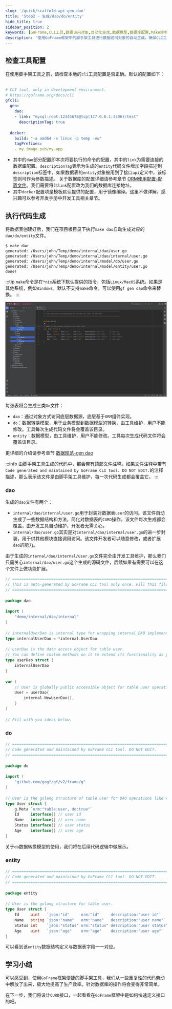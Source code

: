 ```yaml
---
slug: '/quick/scaffold-api-gen-dao'
title: 'Step2 - 生成/dao/do/entity'
hide_title: true
sidebar_position: 2
keywords: [GoFrame,CLI工具,数据访问对象,自动化生成,数据模型,数据库配置,Make命令,数据转换,代码生成,ORM组件]
description: '使用GoFrame框架中的脚手架工具进行数据访问对象的自动生成，确保CLI工具配置正确，然后通过命令执行代码生成，创建数据库表后生成相应的dao、do和entity文件，以简化数据表的CURD操作。展示了具体的文件结构和使用方式，以及不同类型文件的生成原理。'
---
```




## 检查工具配置
在使用脚手架工具之前，请检查本地的`cli`工具配置是否正确。默认的配置如下：
```yaml title="hack/config.yaml"

# CLI tool, only in development environment.
# https://goframe.org/docs/cli
gfcli:
  gen:
    dao:
    - link: "mysql:root:12345678@tcp(127.0.0.1:3306)/test"
      descriptionTag: true

  docker:
    build: "-a amd64 -s linux -p temp -ew"
    tagPrefixes:
    - my.image.pub/my-app
```
- 其中的`dao`部分配置即本次将要执行的命令的配置，其中的`link`为需要连接的数据库配置。`descriptionTag`表示为生成的`entity`代码文件增加字段描述到`description`标签中，如果数据表的`entity`对象被用到了接口`api`定义中，该标签则可作为参数描述。
关于数据库的配置详细请参考章节 [ORM使用配置-配置文件](../../../docs/核心组件/数据库ORM/ORM使用配置/ORM使用配置-配置文件.md)。我们需要将此`link`配置改为我们的数据库连接地址。
- 其中`docker`配置项是模板默认提供的配置，用于镜像编译。这里不做详解，感兴趣可以参考开发手册中开发工具相关章节。

## 执行代码生成
将数据表创建好后，我们在项目根目录下执行`make dao`自动生成对应的`dao/do/entity`文件。

```text
$ make dao
generated: /Users/john/Temp/demo/internal/dao/user.go
generated: /Users/john/Temp/demo/internal/dao/internal/user.go
generated: /Users/john/Temp/demo/internal/model/do/user.go
generated: /Users/john/Temp/demo/internal/model/entity/user.go
done!
```

:::tip
`make`命令是在`*nix`系统下默认提供的指令，包括`Linux/MacOS`系统。如果是其他系统，例如`Windows`，默认不支持`make`命令，可以使用`gf gen dao`命令来替换。
:::

![goframe dao、do、entity](QQ_1731806701346.png)

每张表将会生成三类`Go`文件：
- `dao`：通过对象方式访问底层数据源，底层基于`ORM`组件实现。
- `do`：数据转换模型，用于业务模型到数据模型的转换，由工具维护，用户不能修改。工具每次生成代码文件将会覆盖该目录。
- `entity`：数据模型，由工具维护，用户不能修改。工具每次生成代码文件将会覆盖该目录。

更详细的介绍请参考章节 [数据规范-gen dao](../../../docs/开发工具/代码生成-gen/数据规范-gen%20dao.md)

:::info
由脚手架工具生成的代码中，都会带有顶部文件注释。如果文件注释中带有`Code generated and maintained by GoFrame CLI tool. DO NOT EDIT.`的注释描述，那么表示该文件是由脚手架工具维护，每一次代码生成都会覆盖它。
:::

### dao
生成的`dao`文件有两个：
- `internal/dao/internal/user.go`用于封装对数据表`user`的访问。该文件自动生成了一些数据结构和方法，简化对数据表的`CURD`操作。该文件每次生成都会覆盖，由开发工具自动维护，开发者无需关心。
- `internal/dao/user.go`其实是对`internal/dao/internal/user.go`的进一步封装，用于供其他模块直接调用访问。该文件开发者可以随意修改，或者扩展`dao`的能力。

由于生成的`internal/dao/internal/user.go`文件完全由开发工具维护，那么我们只需关心`internal/dao/user.go`这个生成的源码文件，后续如果有需要可以在这个文件上做功能扩展。

```go title="internal/dao/user.go"
// =================================================================================
// This is auto-generated by GoFrame CLI tool only once. Fill this file as you wish.
// =================================================================================

package dao

import (
    "demo/internal/dao/internal"
)

// internalUserDao is internal type for wrapping internal DAO implements.
type internalUserDao = *internal.UserDao

// userDao is the data access object for table user.
// You can define custom methods on it to extend its functionality as you wish.
type userDao struct {
    internalUserDao
}

var (
    // User is globally public accessible object for table user operations.
    User = userDao{
        internal.NewUserDao(),
    }
)

// Fill with you ideas below.

```



### do
```go title="internal/model/do/user.go"
// =================================================================================
// Code generated and maintained by GoFrame CLI tool. DO NOT EDIT.
// =================================================================================

package do

import (
    "github.com/gogf/gf/v2/frame/g"
)

// User is the golang structure of table user for DAO operations like Where/Data.
type User struct {
    g.Meta `orm:"table:user, do:true"`
    Id     interface{} // user id
    Name   interface{} // user name
    Status interface{} // user status
    Age    interface{} // user age
}
```
关于`do`数据转换模型的使用，我们将在后续代码逻辑中做展示。

### entity
```go title="internal/model/entity/user.go"
// =================================================================================
// Code generated and maintained by GoFrame CLI tool. DO NOT EDIT.
// =================================================================================

package entity

// User is the golang structure for table user.
type User struct {
	Id     uint   `json:"id"     orm:"id"     description:"user id"`     // user id
	Name   string `json:"name"   orm:"name"   description:"user name"`   // user name
	Status int    `json:"status" orm:"status" description:"user status"` // user status
	Age    uint   `json:"age"    orm:"age"    description:"user age"`    // user age
}
```

可以看到该`entity`数据结构定义与数据表字段一一对应。


## 学习小结


可以感受到，使用`GoFrame`框架便捷的脚手架工具，我们从一些重复性的代码劳动中解放了出来，极大地提高了生产效率。针对数据库的操作将会变得非常简单。

在下一步，我们将设计`CURD`接口，一起看看在`GoFrame`框架中是如何快速定义接口的吧。
